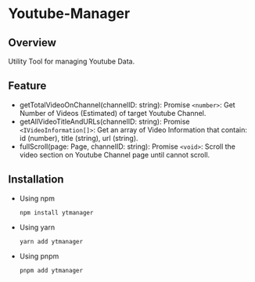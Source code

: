 # Youtube-Manager

## Overview

Utility Tool for managing Youtube Data.

## Feature

- getTotalVideoOnChannel(channelID: string): Promise `<number>`: Get Number of Videos (Estimated) of target Youtube Channel.
- getAllVideoTitleAndURLs(channelID: string): Promise `<IVideoInformation[]>`: Get an array of Video Information that contain: id (number), title (string), url (string).
- fullScroll(page: Page, channelID: string): Promise `<void>`: Scroll the video section on Youtube Channel page until cannot scroll.

## Installation

- Using npm
  ```shell
  npm install ytmanager
  ```
- Using yarn
  ```shell
  yarn add ytmanager
  ```
- Using pnpm
  ```shell
  pnpm add ytmanager
  ```
